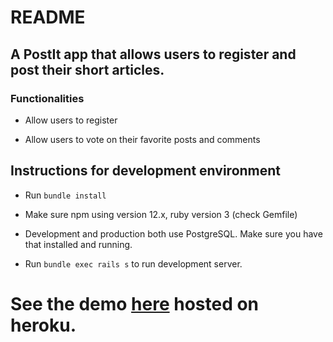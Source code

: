 # README

## A PostIt app that allows users to register and post their short articles.

### Functionalities

* Allow users to register

* Allow users to vote on their favorite posts and comments

## Instructions for development environment

* Run `bundle install`

* Make sure npm using version 12.x, ruby version 3 (check Gemfile)

* Development and production both use PostgreSQL. Make sure you have that installed and running.

* Run `bundle exec rails s` to run development server.

# See the demo [here](https://finnspostit.herokuapp.com/) hosted on heroku.
